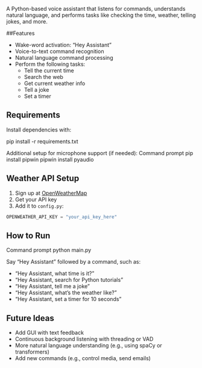 A Python-based voice assistant that listens for commands, understands natural language, and performs tasks like checking the time, weather, telling jokes, and more.

##Features

- Wake-word activation: “Hey Assistant”
- Voice-to-text command recognition
- Natural language command processing
- Perform the following tasks:
  -  Tell the current time
  -  Search the web
  -  Get current weather info
  -  Tell a joke
  -  Set a timer

## Requirements

Install dependencies with:

pip install -r requirements.txt


Additional setup for microphone support (if needed):
Command prompt
pip install pipwin
pipwin install pyaudio


## Weather API Setup

1. Sign up at [OpenWeatherMap](https://openweathermap.org/api)
2. Get your API key
3. Add it to `config.py`:
```python
OPENWEATHER_API_KEY = "your_api_key_here"
```

## How to Run
Command prompt
python main.py


Say “Hey Assistant” followed by a command, such as:
- “Hey Assistant, what time is it?”
- “Hey Assistant, search for Python tutorials”
- “Hey Assistant, tell me a joke”
- “Hey Assistant, what’s the weather like?”
- “Hey Assistant, set a timer for 10 seconds”


## Future Ideas

- Add GUI with text feedback
- Continuous background listening with threading or VAD
- More natural language understanding (e.g., using spaCy or transformers)
- Add new commands (e.g., control media, send emails)
